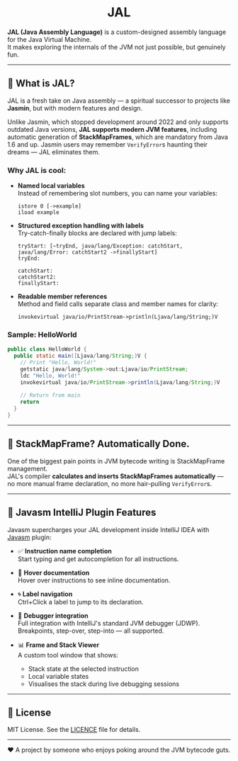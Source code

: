 <div align="center">
  <h1>JAL</h1>
</div>

**JAL (Java Assembly Language)**  is a custom-designed assembly language for the Java Virtual Machine.  
It makes exploring the internals of the JVM not just possible, but genuinely fun.

---

## 🚀 What is JAL?

JAL is a fresh take on Java assembly — a spiritual successor to projects like **Jasmin**, but with modern features and design.

Unlike Jasmin, which stopped development around 2022 and only supports outdated Java versions, **JAL supports modern JVM features**, including automatic generation of **StackMapFrames**, which are mandatory from Java 1.6 and up. Jasmin users may remember `VerifyError`s haunting their dreams — JAL eliminates them.

### Why JAL is cool:

- **Named local variables**  
  Instead of remembering slot numbers, you can name your variables:
  ```
  istore 0 [->example]  
  iload example
  ```
- **Structured exception handling with labels**  
  Try-catch-finally blocks are declared with jump labels:
  ```
  tryStart: [~tryEnd, java/lang/Exception: catchStart, java/lang/Error: catchStart2 ->finallyStart]  
  tryEnd:  
    
  catchStart:  
  catchStart2:  
  finallyStart:
   ```

- **Readable member references**  
  Method and field calls separate class and member names for clarity:
  ```
  invokevirtual java/io/PrintStream->println(Ljava/lang/String;)V
  ```

### Sample: HelloWorld

```java
public class HelloWorld {
  public static main([Ljava/lang/String;)V {
    // Print "Hello, World!"
    getstatic java/lang/System->out:Ljava/io/PrintStream;
    ldc "Hello, World!"
    invokevirtual java/io/PrintStream->println(Ljava/lang/String;)V
    
    // Return from main
    return
  }
}
```

---

## 🧠 StackMapFrame? Automatically Done.

One of the biggest pain points in JVM bytecode writing is StackMapFrame management.  
JAL's compiler **calculates and inserts StackMapFrames automatically** — no more manual frame declaration, no more hair-pulling `VerifyError`s.

---

## 🔌 Javasm IntelliJ Plugin Features

Javasm supercharges your JAL development inside IntelliJ IDEA with [Javasm](https://github.com/PeyaPeyaPeyang/Javasm) plugin:

- ✅ **Instruction name completion**  
  Start typing and get autocompletion for all instructions.

- 📄 **Hover documentation**  
  Hover over instructions to see inline documentation.

- 🌀 **Label navigation**  
  Ctrl+Click a label to jump to its declaration.

- 🐞 **Debugger integration**  
  Full integration with IntelliJ's standard JVM debugger (JDWP).  
  Breakpoints, step-over, step-into — all supported.

- 📊 **Frame and Stack Viewer**   
  A custom tool window that shows:
  - Stack state at the selected instruction
  - Local variable states
  - Visualises the stack during live debugging sessions

---

## 📄 License

MIT License. See the [LICENCE](./LICENCE) file for details.

---

❤️ A project by someone who enjoys poking around the JVM bytecode guts.
